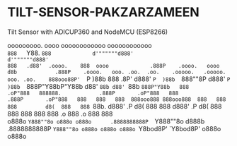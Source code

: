 # TILT-SENSOR-PAKZARZAMEEN
Tilt Sensor with ADICUP360 and NodeMCU (ESP8266)


ooooooooo.             oooo              oooooooooooo                          oooooooooooo                                                             
`888   `Y88.           `888             d'""""""d888'                         d'""""""d888'                                                             
 888   .d88'  .oooo.    888  oooo             .888P    .oooo.   oooo d8b            .888P    .oooo.   ooo. .oo.  .oo.    .ooooo.   .ooooo.  ooo. .oo.   
 888ooo88P'  `P  )88b   888 .8P'             d888'    `P  )88b  `888""8P           d888'    `P  )88b  `888P"Y88bP"Y88b  d88' `88b d88' `88b `888P"Y88b  
 888          .oP"888   888888.            .888P       .oP"888   888             .888P       .oP"888   888   888   888  888ooo888 888ooo888  888   888  
 888         d8(  888   888 `88b.         d888'    .P d8(  888   888            d888'    .P d8(  888   888   888   888  888    .o 888    .o  888   888  
o888o        `Y888""8o o888o o888o      .8888888888P  `Y888""8o d888b         .8888888888P  `Y888""8o o888o o888o o888o `Y8bod8P' `Y8bod8P' o888o o888o 
                                                                                                                                                        
                                                                                                                                                        
                                                                                                                                                        
